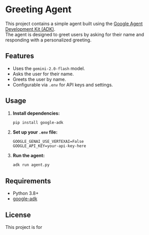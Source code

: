 # Greeting Agent

This project contains a simple agent built using the [Google Agent Development Kit (ADK)](https://github.com/google/generative-ai-docs/tree/main/agent-development-kit).  
The agent is designed to greet users by asking for their name and responding with a personalized greeting.

## Features

- Uses the `gemini-2.0-flash` model.
- Asks the user for their name.
- Greets the user by name.
- Configurable via `.env` for API keys and settings.

## Usage

1. **Install dependencies:**
   ```bash
   pip install google-adk
   ```

2. **Set up your `.env` file:**
   ```
   GOOGLE_GENAI_USE_VERTEXAI=False
   GOOGLE_API_KEY=your-api-key-here
   ```

3. **Run the agent:**
   ```bash
   adk run agent.py
   ```

## Requirements

- Python 3.8+
- [google-adk](https://pypi.org/project/google-adk/)

## License

This project is for
